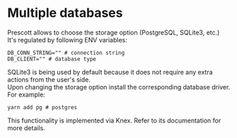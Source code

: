 # Multiple databases
Prescott allows to choose the storage option (PostgreSQL, SQLite3, etc.)\
It's regulated by following ENV variables:
```dotenv
DB_CONN_STRING="" # connection string
DB_CLIENT="" # database type
```
SQLite3 is being used by default because it does not require any extra actions from the user's side.\
Upon changing the storage option install the corresponding database driver. For example:
```shell
yarn add pg # postgres
```
This functionality is implemented via Knex. Refer to its documentation for more details.
